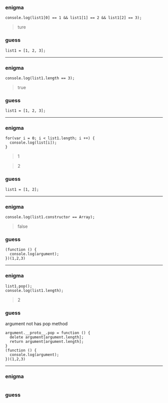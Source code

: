 
### enigma
```
console.log(list1[0] == 1 && list1[1] == 2 && list1[2] == 3);
```
> ture
### guess
```
list1 = [1, 2, 3];
```

---

### enigma
```
console.log(list1.length == 3);
```
> true
### guess
```
list1 = [1, 2, 3];
```

---

### enigma
```
for(var i = 0; i < list1.length; i ++) {
  console.log(list[i]);
}
```
> 1


> 2

### guess
```
list1 = [1, 2];
```

---

### enigma
```
console.log(list1.constructor == Array);
```
> false


### guess
```
(function () {
  console.log(argument);  
})(1,2,3)
```

---

### enigma
```
list1.pop();
console.log(list1.length);
```
> 2
### guess
argument not has pop method
```
argument.__proto__.pop = function () {
  delete argument[argument.length];
  return argument[argument.length];
}
(function () {
  console.log(argument);  
})(1,2,3)
```

---

### enigma
```
```

### guess
```
```
